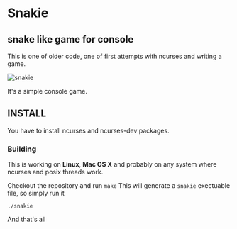# Snakie
## snake like game for console  

This is one of older code, one of first attempts with ncurses and writing a game. 

![snakie](https://raw.githubusercontent.com/dalhorinek/snakie/master/screenshort.png "snakie Game")

It's a simple console game.

## INSTALL

You have to install ncurses and ncurses-dev packages. 

### Building 

This is working on **Linux**, **Mac OS X** and probably on any system where ncurses and posix threads work. 

Checkout the repository and run `make`
This will generate a `snakie` exectuable file, so simply run it 

```
./snakie 
```

And that's all
